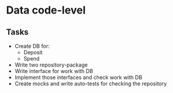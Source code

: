 # Data code-level

## Tasks
- Create DB for:
  - Deposit
  - Spend
- Write two repository-package
- Write interface for work with DB
- Implement those interfaces and check work with DB
- Create mocks and write auto-tests for checking the repository 